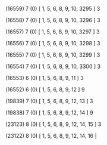 (16559) 7 (0) [ 1, 5, 6, 8, 9, 10, 3295 ] 3 


(16558) 7 (0) [ 1, 5, 6, 8, 9, 10, 3296 ] 3 


(16557) 7 (0) [ 1, 5, 6, 8, 9, 10, 3297 ] 3 


(16556) 7 (0) [ 1, 5, 6, 8, 9, 10, 3298 ] 3 


(16555) 7 (0) [ 1, 5, 6, 8, 9, 10, 3299 ] 3 


(16554) 7 (0) [ 1, 5, 6, 8, 9, 10, 3300 ] 3 


(16553) 6 (0) [ 1, 5, 6, 8, 9, 11 ] 3 


(16552) 6 (0) [ 1, 5, 6, 8, 9, 12 ] 9 


(19839) 7 (0) [ 1, 5, 6, 8, 9, 12, 13 ] 3 


(19838) 7 (0) [ 1, 5, 6, 8, 9, 12, 14 ] 9 


(23123) 8 (0) [ 1, 5, 6, 8, 9, 12, 14, 15 ] 3 


(23122) 8 (0) [ 1, 5, 6, 8, 9, 12, 14, 16 ]  

